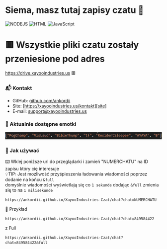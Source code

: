 # Siema, masz tutaj zapisy czatu 👋

![NODEJS](https://img.shields.io/badge/NodeJS-Chillin-green)
![HTML](https://img.shields.io/badge/HTML-Chillin-orange)
![JavaScript](https://img.shields.io/badge/JavaScript-Chillin-yellow)

# 🟥 Wszystkie pliki czatu zostały przeniesione pod adres 
https://drive.xayooindustries.us 🟥

### 📬 Kontakt

- GitHub: [github.com/ankordii][github]
- Site: [https://xayooindustries.us/kontakt][site]
- E-mail: support@xayooindustries.us

### 💎 Aktualnie dostępne emotki
![emotki](https://raw.githubusercontent.com/anKordii/XayooIndustries-Czat/main/assets/emotki.png)

[github]: https://github.com/ankordii
[site]: https://xayooindustries.us/kontakt

### 📍 Jak używać

⌨️ Wklej poniższe url do przeglądarki i zamień "NUMERCHATU" na ID zapisu który cię interesuje  
💡TIP: Jest możliwość przyśpieszenia ładowania wiadomości poprzez dodanie na końcu `&full`  
domyślnie wiadomości wyświetlają się co `1 sekunde` dodając `&full` zmienia się to na `1 milisekunde`
```
https://ankordii.github.io/XayooIndustries-Czat/chat?chat=NUMERCHATU
```

📌 Przykład
```
https://ankordii.github.io/XayooIndustries-Czat/chat?chat=849584422
```
z Full
```
https://ankordii.github.io/XayooIndustries-Czat/chat?chat=849584422&full
```
